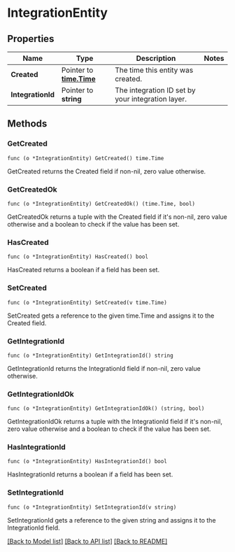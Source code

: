 # IntegrationEntity

## Properties

Name | Type | Description | Notes
------------ | ------------- | ------------- | -------------
**Created** | Pointer to [**time.Time**](time.Time.md) | The time this entity was created. | 
**IntegrationId** | Pointer to **string** | The integration ID set by your integration layer. | 

## Methods

### GetCreated

`func (o *IntegrationEntity) GetCreated() time.Time`

GetCreated returns the Created field if non-nil, zero value otherwise.

### GetCreatedOk

`func (o *IntegrationEntity) GetCreatedOk() (time.Time, bool)`

GetCreatedOk returns a tuple with the Created field if it's non-nil, zero value otherwise
and a boolean to check if the value has been set.

### HasCreated

`func (o *IntegrationEntity) HasCreated() bool`

HasCreated returns a boolean if a field has been set.

### SetCreated

`func (o *IntegrationEntity) SetCreated(v time.Time)`

SetCreated gets a reference to the given time.Time and assigns it to the Created field.

### GetIntegrationId

`func (o *IntegrationEntity) GetIntegrationId() string`

GetIntegrationId returns the IntegrationId field if non-nil, zero value otherwise.

### GetIntegrationIdOk

`func (o *IntegrationEntity) GetIntegrationIdOk() (string, bool)`

GetIntegrationIdOk returns a tuple with the IntegrationId field if it's non-nil, zero value otherwise
and a boolean to check if the value has been set.

### HasIntegrationId

`func (o *IntegrationEntity) HasIntegrationId() bool`

HasIntegrationId returns a boolean if a field has been set.

### SetIntegrationId

`func (o *IntegrationEntity) SetIntegrationId(v string)`

SetIntegrationId gets a reference to the given string and assigns it to the IntegrationId field.


[[Back to Model list]](../README.md#documentation-for-models) [[Back to API list]](../README.md#documentation-for-api-endpoints) [[Back to README]](../README.md)


